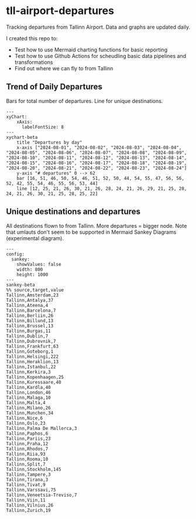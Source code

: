 # tll-airport-departures

Tracking departures from Tallinn Airport. Data and graphs are updated daily.

I created this repo to:
- Test how to use Mermaid charting functions for basic reporting
- Test how to use Github Actions for scheudling basic data pipelines and transformations
- Find out where we can fly to from Tallinn

## Trend of Daily Departures

Bars for total number of departures. Line for unique destinations.

```mermaid
---
xyChart:
    xAxis:
      labelFontSize: 8
---
xychart-beta
    title "Departures by day"
    x-axis ["2024-08-01", "2024-08-02", "2024-08-03", "2024-08-04", "2024-08-05", "2024-08-06", "2024-08-07", "2024-08-08", "2024-08-09", "2024-08-10", "2024-08-11", "2024-08-12", "2024-08-13", "2024-08-14", "2024-08-15", "2024-08-16", "2024-08-17", "2024-08-18", "2024-08-19", "2024-08-20", "2024-08-21", "2024-08-22", "2024-08-23", "2024-08-24"]
    y-axis "# departures" 0 --> 62
    bar [16, 51, 46, 50, 54, 46, 51, 52, 50, 44, 54, 55, 47, 56, 56, 52, 42, 55, 54, 46, 55, 56, 53, 44]
    line [12, 25, 21, 26, 30, 21, 26, 28, 24, 21, 26, 29, 21, 25, 28, 24, 21, 26, 30, 21, 25, 28, 25, 22]
```


## Unique destinations and departures

All destinations flown to from Tallinn. More departures = bigger node.
Note that umlauts don't seem to be supported in Mermaid Sankey Diagrams (experimental diagram).

```mermaid
---
config:
  sankey:
    showValues: false
    width: 800
    height: 1000
---
sankey-beta
%% source,target,value
Tallinn,Amsterdam,23
Tallinn,Antalya,37
Tallinn,Ateena,4
Tallinn,Barcelona,7
Tallinn,Berliin,26
Tallinn,Billund,13
Tallinn,Brussel,13
Tallinn,Burgas,11
Tallinn,Dublin,7
Tallinn,Dubrovnik,7
Tallinn,Frankfurt,63
Tallinn,Goteborg,1
Tallinn,Helsingi,222
Tallinn,Heraklion,13
Tallinn,Istanbul,22
Tallinn,Kerkira,3
Tallinn,Kopenhaagen,25
Tallinn,Kuressaare,40
Tallinn,Kardla,40
Tallinn,London,46
Tallinn,Malaga,10
Tallinn,Malta,4
Tallinn,Milano,26
Tallinn,Munchen,34
Tallinn,Nice,6
Tallinn,Oslo,23
Tallinn,Palma De Mallorca,3
Tallinn,Paphos,6
Tallinn,Pariis,23
Tallinn,Praha,12
Tallinn,Rhodos,7
Tallinn,Riia,93
Tallinn,Rooma,10
Tallinn,Split,7
Tallinn,Stockholm,145
Tallinn,Tampere,3
Tallinn,Tirana,3
Tallinn,Tivat,9
Tallinn,Varssavi,75
Tallinn,Veneetsia-Treviso,7
Tallinn,Viin,11
Tallinn,Vilnius,26
Tallinn,Zurich,19


```

